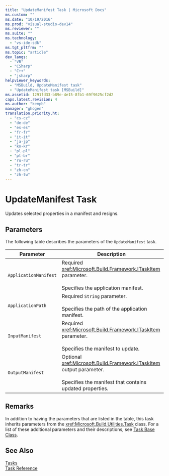 ```yaml
---
title: "UpdateManifest Task | Microsoft Docs"
ms.custom: ""
ms.date: "10/19/2016"
ms.prod: "visual-studio-dev14"
ms.reviewer: ""
ms.suite: ""
ms.technology: 
  - "vs-ide-sdk"
ms.tgt_pltfrm: ""
ms.topic: "article"
dev_langs: 
  - "VB"
  - "CSharp"
  - "C++"
  - "jsharp"
helpviewer_keywords: 
  - "MSBuild, UpdateManifest task"
  - "UpdateManifest task [MSBuild]"
ms.assetid: 1291fd33-b89e-4e15-8fb1-69f9625cf2d2
caps.latest.revision: 4
ms.author: "kempb"
manager: "ghogen"
translation.priority.ht: 
  - "cs-cz"
  - "de-de"
  - "es-es"
  - "fr-fr"
  - "it-it"
  - "ja-jp"
  - "ko-kr"
  - "pl-pl"
  - "pt-br"
  - "ru-ru"
  - "tr-tr"
  - "zh-cn"
  - "zh-tw"
---
```

# UpdateManifest Task
Updates selected properties in a manifest and resigns.  
  
## Parameters  
 The following table describes the parameters of the `UpdateManifest` task.  
  
|Parameter|Description|  
|---------------|-----------------|  
|`ApplicationManifest`|Required <xref:Microsoft.Build.Framework.ITaskItem> parameter.<br /><br /> Specifies the application manifest.|  
|`ApplicationPath`|Required `String` parameter.<br /><br /> Specifies the path of the application manifest.|  
|`InputManifest`|Required <xref:Microsoft.Build.Framework.ITaskItem> parameter.<br /><br /> Specifies the manifest to update.|  
|`OutputManifest`|Optional <xref:Microsoft.Build.Framework.ITaskItem> output parameter.<br /><br /> Specifies the manifest that contains updated properties.|  
  
## Remarks  
 In addition to having the parameters that are listed in the table, this task inherits parameters from the <xref:Microsoft.Build.Utilities.Task> class. For a list of these additional parameters and their descriptions, see [Task Base Class](../reference/task-base-class.md).  
  
## See Also  
 [Tasks](../reference/msbuild-tasks.md)   
 [Task Reference](../reference/msbuild-task-reference.md)